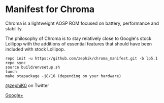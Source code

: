Manifest for Chroma
====================
Chroma is a lightweight AOSP ROM focused on battery, performance and stability.

The philosophy of Chroma is to stay relatively close to Google's stock Lollipop with the additions of essential features that should have been included with stock Lollipop.

    repo init -u https://github.com/zephik/chroma_manifest.git -b lp5.1
    repo sync
    source build/envsetup.sh
    lunch
    make otapackage -j8/16 (depending on your hardware)


[@zephiK0](https://twitter.com/zephiK0) on Twitter

[Google+](https://plus.google.com/u/0/communities/100877567555105149232)
